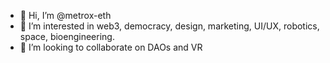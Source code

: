 - 👋 Hi, I’m @metrox-eth
- 👀 I’m interested in web3, democracy, design, marketing, UI/UX, robotics, space, bioengineering.
- 💞️ I’m looking to collaborate on DAOs and VR

<!---
metrox-eth/metrox-eth is a ✨ special ✨ repository because its `README.md` (this file) appears on your GitHub profile.
You can click the Preview link to take a look at your changes.
--->
